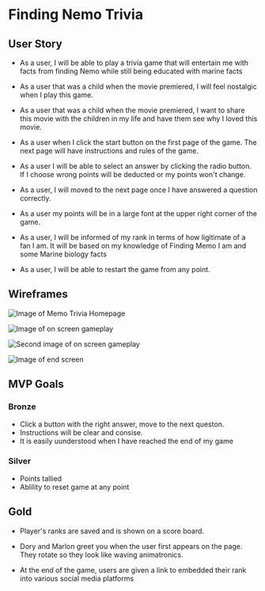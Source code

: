 # Finding Nemo Trivia

## User Story
- As a user, I will be able to play a trivia game that will entertain me with facts from finding Nemo while still being educated with marine facts

- As a user that was a child when the movie premiered, I will feel nostalgic when I play this game.

- As a user that was a child when the movie premiered, I want to share this movie with the children in my life and have them see why I loved this movie.

- As a user when I click the start button on the first page of the game. The next page will have  instructions and rules of the game.

- As a user I will be able to select an answer by clicking the radio button. If I choose wrong points will be deducted or my points won't change.

- As a user, I will moved to the next page once I have answered a question correctly.

- As a user my points will be in a large font at the upper right corner of the game.

- As a user, I will be informed of my rank in terms of how ligitimate of a fan I am. It will be based on my knowledge of Finding Memo I am and some Marine biology facts

- As a user, I will be able to restart the game from any point. 

## Wireframes

![Image of Memo Trivia Homepage](https://i.imgur.com/iNCxztn.jpg)

![Image of on screen gameplay](https://i.imgur.com/uzED7pU.png)

![Second image of on screen gameplay](https://i.imgur.com/wMdEkB5.png)

![Image of end screen](https://i.imgur.com/VzDtOPg.png)

## MVP Goals
 ### Bronze
- Click a button with the right answer, move to the next queston.
- Instructions will be clear and consise.
- It is easily uunderstood when I have reached the end of my game
 ### Silver
- Points tallied
- Ablility to reset game at any point
 ## Gold

- Player's ranks are saved and is shown on a score board.

- Dory and Marlon greet you when the user first appears on the page. They rotate so they look like waving animatronics.

- At the end of the game, users are given a link to embedded their rank into various social media platforms
